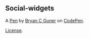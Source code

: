 Social-widgets
--------------


A [Pen](https://codepen.io/bgoonz/pen/zYzeovB) by [Bryan C Guner](https://codepen.io/bgoonz) on [CodePen](https://codepen.io).

[License](https://codepen.io/bgoonz/pen/zYzeovB/license).